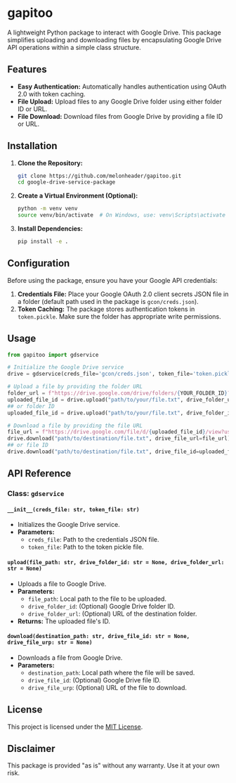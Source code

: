 # gapitoo

A lightweight Python package to interact with Google Drive. This package simplifies uploading and downloading files by encapsulating Google Drive API operations within a simple class structure.

## Features

- **Easy Authentication:** Automatically handles authentication using OAuth 2.0 with token caching.
- **File Upload:** Upload files to any Google Drive folder using either folder ID or URL.
- **File Download:** Download files from Google Drive by providing a file ID or URL.

## Installation
1. **Clone the Repository:**

   ```bash
   git clone https://github.com/melonheader/gapitoo.git
   cd google-drive-service-package
   ```

2. **Create a Virtual Environment (Optional):**

   ```bash
   python -m venv venv
   source venv/bin/activate  # On Windows, use: venv\Scripts\activate
   ```

3. **Install Dependencies:**

   ```bash
   pip install -e .
   ```

## Configuration

Before using the package, ensure you have your Google API credentials:

1. **Credentials File:** Place your Google OAuth 2.0 client secrets JSON file in a folder (default path used in the package is `gcon/creds.json`).
2. **Token Caching:** The package stores authentication tokens in `token.pickle`. Make sure the folder has appropriate write permissions.

## Usage

```python
from gapitoo import gdservice

# Initialize the Google Drive service
drive = gdservice(creds_file='gcon/creds.json', token_file='token.pickle')

# Upload a file by providing the folder URL
folder_url = f"https://drive.google.com/drive/folders/{YOUR_FOLDER_ID}?usp=sharing"
uploaded_file_id = drive.upload("path/to/your/file.txt", drive_folder_url=folder_url)
## or folder ID
uploaded_file_id = drive.upload("path/to/your/file.txt", drive_folder_id=YOUR_FOLDER_ID)

# Download a file by providing the file URL
file_url = f"https://drive.google.com/file/d/{uploaded_file_id}/view?usp=sharing"
drive.download("path/to/destination/file.txt", drive_file_url=file_url)
## or file ID
drive.download("path/to/destination/file.txt", drive_file_id=uploaded_file_id)
```

## API Reference

### Class: `gdservice`

#### `__init__(creds_file: str, token_file: str)`
- Initializes the Google Drive service.
- **Parameters:**
  - `creds_file`: Path to the credentials JSON file.
  - `token_file`: Path to the token pickle file.

#### `upload(file_path: str, drive_folder_id: str = None, drive_folder_url: str = None)`
- Uploads a file to Google Drive.
- **Parameters:**
  - `file_path`: Local path to the file to be uploaded.
  - `drive_folder_id`: (Optional) Google Drive folder ID.
  - `drive_folder_url`: (Optional) URL of the destination folder.
- **Returns:** The uploaded file's ID.

#### `download(destination_path: str, drive_file_id: str = None, drive_file_urp: str = None)`
- Downloads a file from Google Drive.
- **Parameters:**
  - `destination_path`: Local path where the file will be saved.
  - `drive_file_id`: (Optional) Google Drive file ID.
  - `drive_file_urp`: (Optional) URL of the file to download.

## License

This project is licensed under the [MIT License](LICENSE).

## Disclaimer

This package is provided "as is" without any warranty. Use it at your own risk.